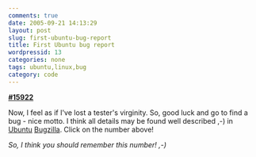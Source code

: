 ```yaml
---
comments: true
date: 2005-09-21 14:13:29
layout: post
slug: first-ubuntu-bug-report
title: First Ubuntu bug report
wordpressid: 13
categories: none
tags: ubuntu,linux,bug
category: code
---
```


[**#15922**](https://bugzilla.ubuntu.com/show_bug.cgi?id=15922)


Now, I feel as if I've lost a tester's virginity. So, good luck and go to find a bug - nice motto. 
I think all details may be found well described ,-) 
in [Ubuntu](http://www.ubuntu.com/) [Bugzilla](https://bugzilla.ubuntu.com). 
Click on the number above!


_So, I think you should remember this number! ,-)_
